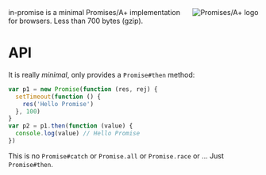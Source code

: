 <a href="https://promisesaplus.com/">
    <img src="https://promisesaplus.com/assets/logo-small.png" alt="Promises/A+ logo"
        title="Promises/A+ 1.1 compliant" align="right" />
</a>
in-promise is a minimal Promises/A+ implementation for browsers.
Less than 700 bytes (gzip).


# API
It is really _minimal_, only provides a `Promise#then` method:

```js
var p1 = new Promise(function (res, rej) {
  setTimeout(function () {
    res('Hello Promise')
  }, 100)
}
var p2 = p1.then(function (value) {
  console.log(value) // Hello Promise
})
```

This is no `Promise#catch` or `Promise.all` or `Promise.race` or ...
Just `Promise#then`.